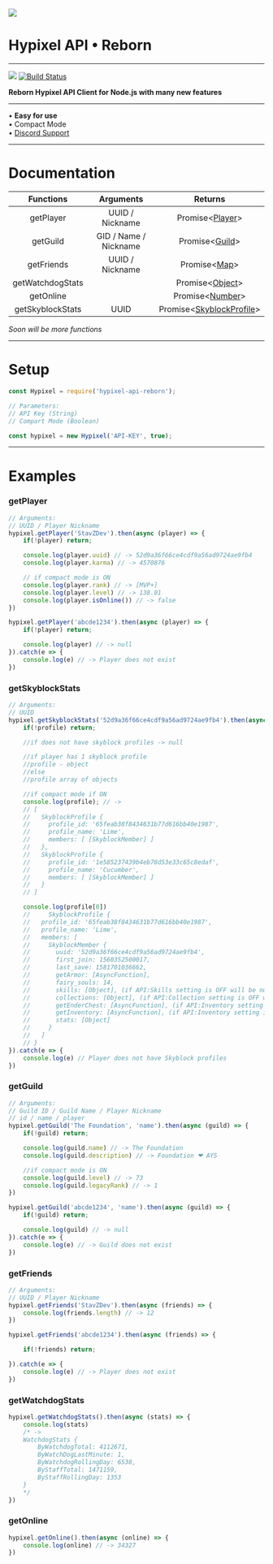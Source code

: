 # ![](https://i.imgur.com/cDFoQZU.png?1)
# Hypixel API • Reborn
---

[![](https://nodei.co/npm/hypixel-api-reborn.png?mini=true)](https://www.npmjs.com/package/hypixel-api-reborn) 
[![Build Status](https://travis-ci.org/StavZ/hypixel-api-reborn.svg?branch=master)](https://travis-ci.org/StavZ/hypixel-api-reborn)

**Reborn Hypixel API Client for Node.js with many new features**

---

• **Easy for use** <br>• Compact Mode<br>• [Discord Support](https://discord.gg/NSEBNMM)

---

# Documentation

| Functions | Arguments | Returns |
| :---: | :---: | :---: |
| getPlayer | UUID / Nickname | Promise<[Player](./structures/Player.js)> |
| getGuild | GID / Name / Nickname | Promise<[Guild](./structures/Guild/Guild.js)> |
| getFriends | UUID / Nickname | Promise<[Map](https://developer.mozilla.org/en-US/docs/Web/JavaScript/Reference/Global_Objects/Map)> |
| getWatchdogStats | | Promise<[Object](https://developer.mozilla.org/en-US/docs/Web/JavaScript/Reference/Global_Objects/Object)> | 
| getOnline | | Promise<[Number](https://developer.mozilla.org/en-US/docs/Web/JavaScript/Reference/Global_Objects/Number)> |
| getSkyblockStats | UUID | Promise<[SkyblockProfile](./structures/SkyBlock/Profile.js)> |

*Soon will be more functions*

---

# Setup

``` js
const Hypixel = require('hypixel-api-reborn');

// Parameters:
// API Key (String)
// Compart Mode (Boolean)

const hypixel = new Hypixel('API-KEY', true);
```

---

# Examples

### getPlayer

``` js
// Arguments:
// UUID / Player Nickname
hypixel.getPlayer('StavZDev').then(async (player) => {
    if(!player) return;

    console.log(player.uuid) // -> 52d9a36f66ce4cdf9a56ad9724ae9fb4
    console.log(player.karma) // -> 4570876

    // if compact mode is ON
    console.log(player.rank) // -> [MVP+]
    console.log(player.level) // -> 138.01 
    console.log(player.isOnline()) // -> false
})

hypixel.getPlayer('abcde1234').then(async (player) => {
    if(!player) return;

    console.log(player) // -> null
}).catch(e => {
    console.log(e) // -> Player does not exist
})
```

### getSkyblockStats

``` js
// Arguments:
// UUID
hypixel.getSkyblockStats('52d9a36f66ce4cdf9a56ad9724ae9fb4').then(async (profile) => {
    if(!profile) return;

    //if does not have skyblock profiles -> null

    //if player has 1 skyblock profile
    //profile - object
    //else 
    //profile array of objects

    //if compact mode if ON
    console.log(profile); // -> 
    // [
    //   SkyblockProfile {
    //     profile_id: '65feab38f8434631b77d616bb40e1987',
    //     profile_name: 'Lime',
    //     members: [ [SkyblockMember] ]
    //   },
    //   SkyblockProfile {
    //     profile_id: '1e585237439b4eb78d53e33c65c8edaf',
    //     profile_name: 'Cucumber',
    //     members: [ [SkyblockMember] ]
    //   }
    // ]

    console.log(profile[0])
    //     SkyblockProfile {
    //   profile_id: '65feab38f8434631b77d616bb40e1987',
    //   profile_name: 'Lime',
    //   members: [
    //     SkyblockMember {
    //       uuid: '52d9a36f66ce4cdf9a56ad9724ae9fb4',
    //       first_join: 1560352500017,
    //       last_save: 1581701036662,
    //       getArmor: [AsyncFunction],
    //       fairy_souls: 14,
    //       skills: [Object], (if API:Skills setting is OFF will be null)
    //       collections: [Object], (if API:Collection setting is OFF will be null)
    //       getEnderChest: [AsyncFunction], (if API:Inventory setting is OFF will be null)
    //       getInventory: [AsyncFunction], (if API:Inventory setting is OFF will be null)
    //       stats: [Object] 
    //     }
    //   ]
    // }
}).catch(e => {
    console.log(e) // Player does not have Skyblock profiles
})
```

### getGuild

``` js
// Arguments:
// Guild ID / Guild Name / Player Nickname
// id / name / player
hypixel.getGuild('The Foundation', 'name').then(async (guild) => {
    if(!guild) return;

    console.log(guild.name) // -> The Foundation
    console.log(guild.description) // -> Foundation ❤ AYS

    //if compact mode is ON
    console.log(guild.level) // -> 73
    console.log(guild.legacyRank) // -> 1
})

hypixel.getGuild('abcde1234', 'name').then(async (guild) => {
    if(!guild) return;

    console.log(guild) // -> null
}).catch(e => {
    console.log(e) // -> Guild does not exist
})
```

### getFriends

``` js
// Arguments:
// UUID / Player Nickname
hypixel.getFriends('StavZDev').then(async (friends) => {
    console.log(friends.length) // -> 12
})

hypixel.getFriends('abcde1234').then(async (friends) => {

    if(!friends) return;

}).catch(e => {
    console.log(e) // -> Player does not exist
})
```

### getWatchdogStats

``` js
hypixel.getWatchdogStats().then(async (stats) => {
    console.log(stats)
    /* -> 
    WatchdogStats {
        ByWatchdogTotal: 4112671,
        ByWatchDogLastMinute: 1,
        ByWatchdogRollingDay: 6538,
        ByStaffTotal: 1471159,
        ByStaffRollingDay: 1353
    }
    */
})
```

### getOnline

``` js
hypixel.getOnline().then(async (online) => {
    console.log(online) // -> 34327
})
```

